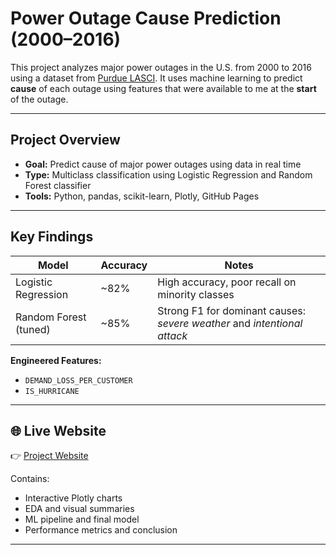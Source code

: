 # Power Outage Cause Prediction (2000–2016)

This project analyzes major power outages in the U.S. from 2000 to 2016 using a dataset from [Purdue LASCI](https://engineering.purdue.edu/LASCI/research-data/outages). It uses machine learning to predict **cause** of each outage using features that were available to me at the **start** of the outage.

---

## Project Overview

- **Goal:** Predict cause of major power outages using data in real time
- **Type:** Multiclass classification using Logistic Regression and Random Forest classifier
- **Tools:** Python, pandas, scikit-learn, Plotly, GitHub Pages

---

## Key Findings

| Model                 | Accuracy | Notes |
|----------------------|----------|-------|
| Logistic Regression  | ~82%     | High accuracy, poor recall on minority classes |
| Random Forest (tuned)| ~85%     | Strong F1 for dominant causes: *severe weather* and *intentional attack* |

**Engineered Features:**
- `DEMAND_LOSS_PER_CUSTOMER`
- `IS_HURRICANE`

---

## 🌐 Live Website

👉 [Project Website](https://kalwad.github.io/power-outage-analysis/)

Contains:
- Interactive Plotly charts
- EDA and visual summaries
- ML pipeline and final model
- Performance metrics and conclusion

---

